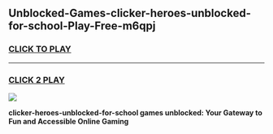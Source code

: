 
## Unblocked-Games-clicker-heroes-unblocked-for-school-Play-Free-m6qpj
<h3>
<a href="https://premium76.site?title=clicker-heroes-unblocked-for-school&ref=18A1">CLICK TO PLAY</a></h3>
<hr>

<h3>
<a href="https://premium76.site?title=clicker-heroes-unblocked-for-school&ref=18A1">CLICK 2 PLAY</a>
  
</h3>

<a href="https://premium76.site?title=clicker-heroes-unblocked-for-school&ref=18A1"><img src="https://clearcache.store/games.png"></a>


**clicker-heroes-unblocked-for-school games unblocked: Your Gateway to Fun and Accessible Online Gaming**
